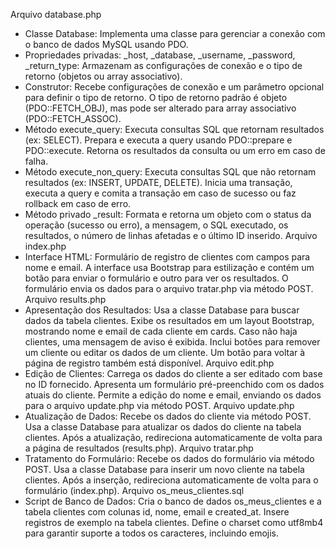Arquivo database.php
- Classe Database:
Implementa uma classe para gerenciar a conexão com o banco de dados MySQL usando PDO.
- Propriedades privadas:
_host, _database, _username, _password, _return_type: Armazenam as configurações de conexão e o tipo de retorno (objetos ou array associativo).
- Construtor:
Recebe configurações de conexão e um parâmetro opcional para definir o tipo de retorno. O tipo de retorno padrão é objeto (PDO::FETCH_OBJ), mas pode ser alterado para array associativo (PDO::FETCH_ASSOC).
- Método execute_query:
Executa consultas SQL que retornam resultados (ex: SELECT).
Prepara e executa a query usando PDO::prepare e PDO::execute.
Retorna os resultados da consulta ou um erro em caso de falha.
- Método execute_non_query:
Executa consultas SQL que não retornam resultados (ex: INSERT, UPDATE, DELETE).
Inicia uma transação, executa a query e comita a transação em caso de sucesso ou faz rollback em caso de erro.
- Método privado _result:
Formata e retorna um objeto com o status da operação (sucesso ou erro), a mensagem, o SQL executado, os resultados, o número de linhas afetadas e o último ID inserido.
Arquivo index.php
- Interface HTML:
Formulário de registro de clientes com campos para nome e email.
A interface usa Bootstrap para estilização e contém um botão para enviar o formulário e outro para ver os resultados.
O formulário envia os dados para o arquivo tratar.php via método POST.
Arquivo results.php
- Apresentação dos Resultados:
Usa a classe Database para buscar dados da tabela clientes.
Exibe os resultados em um layout Bootstrap, mostrando nome e email de cada cliente em cards.
Caso não haja clientes, uma mensagem de aviso é exibida.
Inclui botões para remover um cliente ou editar os dados de um cliente.
Um botão para voltar à página de registro também está disponível.
Arquivo edit.php
- Edição de Clientes:
Carrega os dados do cliente a ser editado com base no ID fornecido.
Apresenta um formulário pré-preenchido com os dados atuais do cliente.
Permite a edição do nome e email, enviando os dados para o arquivo update.php via método POST.
Arquivo update.php
- Atualização de Dados:
Recebe os dados do cliente via método POST.
Usa a classe Database para atualizar os dados do cliente na tabela clientes.
Após a atualização, redireciona automaticamente de volta para a página de resultados (results.php).
Arquivo tratar.php
- Tratamento do Formulário:
Recebe os dados do formulário via método POST.
Usa a classe Database para inserir um novo cliente na tabela clientes.
Após a inserção, redireciona automaticamente de volta para o formulário (index.php).
Arquivo os_meus_clientes.sql
- Script de Banco de Dados:
Cria o banco de dados os_meus_clientes e a tabela clientes com colunas id, nome, email e created_at.
Insere registros de exemplo na tabela clientes.
Define o charset como utf8mb4 para garantir suporte a todos os caracteres, incluindo emojis.
